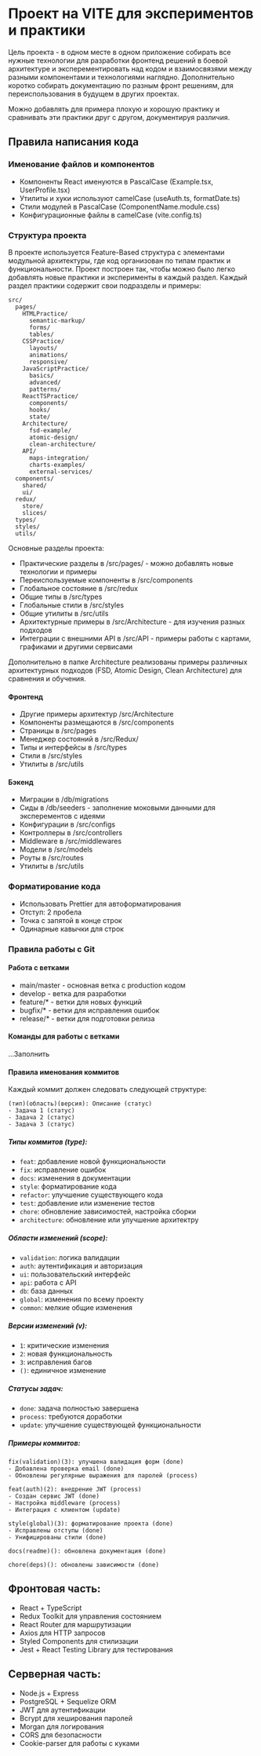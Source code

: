 # Проект на VITE для экспериментов и практики

Цель проекта - в одном месте в одном приложение собирать все нужные технологии для разработки фронтенд решений в боевой архитектуре и эксперементировать над кодом и взаимосвязями между разными компонентами и технологиями наглядно. Дополнительно коротко собирать документацию по разным фронт решениям, для переиспользования в будущем в других проектах.

Можно добавлять для примера плохую и хорошую практику и сравнивать эти практики друг с другом, документируя различия.

## Правила написания кода

### Именование файлов и компонентов
- Компоненты React именуются в PascalCase (Example.tsx, UserProfile.tsx)
- Утилиты и хуки используют camelCase (useAuth.ts, formatDate.ts)
- Стили модулей в PascalCase (ComponentName.module.css)
- Конфигурационные файлы в camelCase (vite.config.ts)

### Структура проекта

В проекте используется Feature-Based структура с элементами модульной архитектуры, где код организован по типам практик и функциональности. Проект построен так, чтобы можно было легко добавлять новые практики и эксперименты в каждый раздел. Каждый раздел практики содержит свои подразделы и примеры:

```
src/
  pages/
    HTMLPractice/
      semantic-markup/
      forms/
      tables/
    CSSPractice/
      layouts/
      animations/
      responsive/
    JavaScriptPractice/
      basics/
      advanced/
      patterns/
    ReactTSPractice/
      components/
      hooks/
      state/
    Architecture/
      fsd-example/
      atomic-design/
      clean-architecture/
    API/
      maps-integration/
      charts-examples/
      external-services/
  components/
    shared/
    ui/
  redux/
    store/
    slices/
  types/
  styles/
  utils/
```

Основные разделы проекта:
- Практические разделы в /src/pages/ - можно добавлять новые технологии и примеры
- Переиспользуемые компоненты в /src/components
- Глобальное состояние в /src/redux
- Общие типы в /src/types
- Глобальные стили в /src/styles
- Общие утилиты в /src/utils
- Архитектурные примеры в /src/Architecture - для изучения разных подходов
- Интеграции с внешними API в /src/API - примеры работы с картами, графиками и другими сервисами

Дополнительно в папке Architecture реализованы примеры различных архитектурных подходов (FSD, Atomic Design, Clean Architecture) для сравнения и обучения.

#### Фронтенд
- Другие примеры архитектур /src/Architecture
- Компоненты размещаются в /src/components
- Страницы в /src/pages
- Менеджер состояний в /src/Redux/
- Типы и интерфейсы в /src/types
- Стили в /src/styles
- Утилиты в /src/utils

#### Бэкенд
- Миграции в /db/migrations
- Сиды в /db/seeders - заполнение моковыми данными для эксперементов с идеями
- Конфигурации в /src/configs
- Контроллеры в /src/controllers
- Middleware в /src/middlewares
- Модели в /src/models
- Роуты в /src/routes
- Утилиты в /src/utils

### Форматирование кода
- Использовать Prettier для автоформатирования
- Отступ: 2 пробела
- Точка с запятой в конце строк
- Одинарные кавычки для строк

### Правила работы с Git

#### Работа с ветками
- main/master - основная ветка с production кодом
- develop - ветка для разработки
- feature/* - ветки для новых функций
- bugfix/* - ветки для исправления ошибок
- release/* - ветки для подготовки релиза

#### Команды для работы с ветками
...Заполнить

#### Правила именования коммитов
Каждый коммит должен следовать следующей структуре:
```
(тип)(область)(версия): Описание (статус)
- Задача 1 (статус)
- Задача 2 (статус)
- Задача 3 (статус)
```

##### Типы коммитов (type):
- `feat`: добавление новой функциональности
- `fix`: исправление ошибок
- `docs`: изменения в документации
- `style`: форматирование кода
- `refactor`: улучшение существующего кода
- `test`: добавление или изменение тестов
- `chore`: обновление зависимостей, настройка сборки
- `architecture`: обновление или улучшение архитектру

##### Области изменений (scope):
- `validation`: логика валидации
- `auth`: аутентификация и авторизация
- `ui`: пользовательский интерфейс
- `api`: работа с API
- `db`: база данных
- `global`: изменения по всему проекту
- `common`: мелкие общие изменения

##### Версии изменений (v):
- `1`: критические изменения
- `2`: новая функциональность
- `3`: исправления багов
- `()`: единичное изменение

##### Статусы задач:
- `done`: задача полностью завершена
- `process`: требуются доработки
- `update`: улучшение существующей функциональности

##### Примеры коммитов:
```
fix(validation)(3): улучшена валидация форм (done)
- Добавлена проверка email (done)
- Обновлены регулярные выражения для паролей (process)

feat(auth)(2): внедрение JWT (process)
- Создан сервис JWT (done)
- Настройка middleware (process)
- Интеграция с клиентом (update)

style(global)(3): форматирование проекта (done)
- Исправлены отступы (done)
- Унифицированы стили (done)

docs(readme)(): обновлена документация (done)

chore(deps)(): обновлены зависимости (done)
```

## Фронтовая часть:
- React + TypeScript
- Redux Toolkit для управления состоянием
- React Router для маршрутизации
- Axios для HTTP запросов
- Styled Components для стилизации
- Jest + React Testing Library для тестирования

## Серверная часть:
- Node.js + Express
- PostgreSQL + Sequelize ORM
- JWT для аутентификации
- Bcrypt для хеширования паролей
- Morgan для логирования
- CORS для безопасности
- Cookie-parser для работы с куками